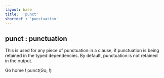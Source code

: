 ```yaml
---
layout: base
title:  'punct'
shortdef : 'punctuation'
---
```



## punct : punctuation
This is used for any piece of punctuation in a clause, if punctuation is being retained in the typed dependencies. By default, punctuation is not retained in the output. 

<div class="sd-parse">
Go home !
punct(Go, !)
</div>

 

